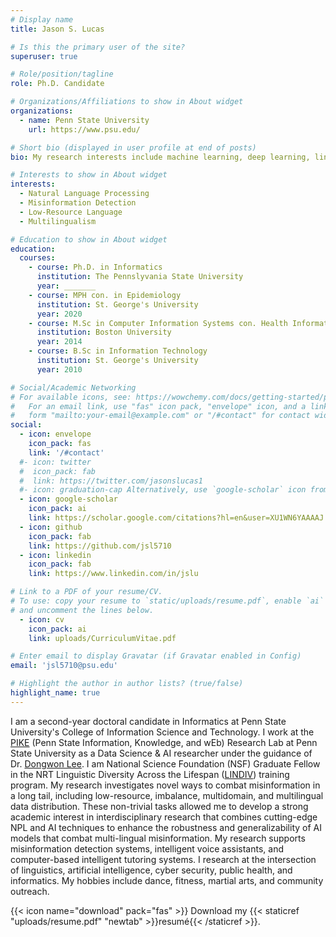 ```yaml
---
# Display name
title: Jason S. Lucas

# Is this the primary user of the site?
superuser: true

# Role/position/tagline
role: Ph.D. Candidate

# Organizations/Affiliations to show in About widget
organizations:
  - name: Penn State University
    url: https://www.psu.edu/

# Short bio (displayed in user profile at end of posts)
bio: My research interests include machine learning, deep learning, lingisgistics, natural language processing, low-resource langauges and multilingualism.

# Interests to show in About widget
interests:
  - Natural Language Processing
  - Misinformation Detection
  - Low-Resource Language 
  - Multilingualism

# Education to show in About widget
education:
  courses:
    - course: Ph.D. in Informatics
      institution: The Pennslyvania State University
      year: _______
    - course: MPH con. in Epidemiology
      institution: St. George's University
      year: 2020
    - course: M.Sc in Computer Information Systems con. Health Informatics
      institution: Boston University
      year: 2014
    - course: B.Sc in Information Technology
      institution: St. George's University 
      year: 2010

# Social/Academic Networking
# For available icons, see: https://wowchemy.com/docs/getting-started/page-builder/#icons
#   For an email link, use "fas" icon pack, "envelope" icon, and a link in the
#   form "mailto:your-email@example.com" or "/#contact" for contact widget.
social:
  - icon: envelope
    icon_pack: fas
    link: '/#contact'
  #- icon: twitter
  #  icon_pack: fab
  #  link: https://twitter.com/jasonslucas1
  #- icon: graduation-cap Alternatively, use `google-scholar` icon from `ai` icon pack
  - icon: google-scholar 
    icon_pack: ai
    link: https://scholar.google.com/citations?hl=en&user=XU1WN6YAAAAJ
  - icon: github
    icon_pack: fab
    link: https://github.com/jsl5710
  - icon: linkedin
    icon_pack: fab
    link: https://www.linkedin.com/in/jslu

# Link to a PDF of your resume/CV.
# To use: copy your resume to `static/uploads/resume.pdf`, enable `ai` icons in `params.toml`,
# and uncomment the lines below.
  - icon: cv
    icon_pack: ai
    link: uploads/CurriculumVitae.pdf

# Enter email to display Gravatar (if Gravatar enabled in Config)
email: 'jsl5710@psu.edu'

# Highlight the author in author lists? (true/false)
highlight_name: true
---
```


I am a second-year doctoral candidate in Informatics at Penn State University's College of Information Science and Technology. I work at the [PIKE](https://pike.psu.edu/) (Penn State Information, Knowledge, and wEb) Research Lab at Penn State University as a Data Science & AI researcher under the guidance of Dr. [Dongwon Lee](https://pike.psu.edu/dongwon/). I am National Science Foundation (NSF) Graduate Fellow in the NRT Linguistic Diversity Across the Lifespan ([LINDIV](https://lindiv.la.psu.edu/)) training program. My research investigates novel ways to combat misinformation in a long tail, including low-resource, imbalance, multidomain, and multilingual data distribution. These non-trivial tasks allowed me to develop a strong academic interest in interdisciplinary research that combines cutting-edge NPL and AI techniques to enhance the robustness and generalizability of AI models that combat multi-lingual misinformation. My research supports misinformation detection systems, intelligent voice assistants, and computer-based intelligent tutoring systems. I research at the intersection of linguistics, artificial intelligence, cyber security, public health, and informatics. My hobbies include dance, fitness, martial arts, and community outreach.

 {{< icon name="download" pack="fas" >}} Download my {{< staticref "uploads/resume.pdf" "newtab" >}}resumé{{< /staticref >}}.

